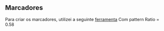 ## Marcadores
Para criar os marcadores, utilizei a seguinte [ferramenta](https://jeromeetienne.github.io/AR.js/three.js/examples/marker-training/examples/generator.html)
Com pattern Ratio = 0.58